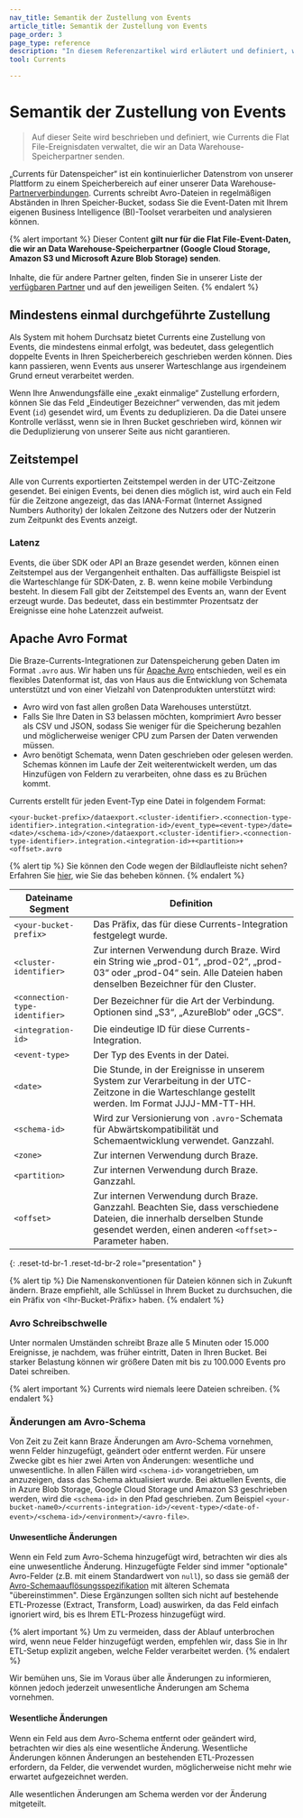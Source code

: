 ```yaml
---
nav_title: Semantik der Zustellung von Events
article_title: Semantik der Zustellung von Events
page_order: 3
page_type: reference
description: "In diesem Referenzartikel wird erläutert und definiert, wie Currents die von uns an Data Warehouse-Speicherpartner gesendeten Flat File-Event-Daten verwaltet."
tool: Currents

---
```


# Semantik der Zustellung von Events

> Auf dieser Seite wird beschrieben und definiert, wie Currents die Flat File-Ereignisdaten verwaltet, die wir an Data Warehouse-Speicherpartner senden.

„Currents für Datenspeicher“ ist ein kontinuierlicher Datenstrom von unserer Plattform zu einem Speicherbereich auf einer unserer Data Warehouse-[Partnerverbindungen]({{site.baseurl}}/user_guide/data/braze_currents/available_partners/). Currents schreibt Avro-Dateien in regelmäßigen Abständen in Ihren Speicher-Bucket, sodass Sie die Event-Daten mit Ihrem eigenen Business Intelligence (BI)-Toolset verarbeiten und analysieren können.

{% alert important %}
Dieser Content **gilt nur für die Flat File-Event-Daten, die wir an Data Warehouse-Speicherpartner (Google Cloud Storage, Amazon S3 und Microsoft Azure Blob Storage) senden**. <br><br>Inhalte, die für andere Partner gelten, finden Sie in unserer Liste der [verfügbaren Partner]({{site.baseurl}}/user_guide/data/braze_currents/available_partners/) und auf den jeweiligen Seiten.
{% endalert %}

## Mindestens einmal durchgeführte Zustellung

Als System mit hohem Durchsatz bietet Currents eine Zustellung von Events, die mindestens einmal erfolgt, was bedeutet, dass gelegentlich doppelte Events in Ihren Speicherbereich geschrieben werden können. Dies kann passieren, wenn Events aus unserer Warteschlange aus irgendeinem Grund erneut verarbeitet werden.

Wenn Ihre Anwendungsfälle eine „exakt einmalige“ Zustellung erfordern, können Sie das Feld „Eindeutiger Bezeichner“ verwenden, das mit jedem Event (`id`) gesendet wird, um Events zu deduplizieren. Da die Datei unsere Kontrolle verlässt, wenn sie in Ihren Bucket geschrieben wird, können wir die Deduplizierung von unserer Seite aus nicht garantieren.

## Zeitstempel

Alle von Currents exportierten Zeitstempel werden in der UTC-Zeitzone gesendet. Bei einigen Events, bei denen dies möglich ist, wird auch ein Feld für die Zeitzone angezeigt, das das IANA-Format (Internet Assigned Numbers Authority) der lokalen Zeitzone des Nutzers oder der Nutzerin zum Zeitpunkt des Events anzeigt.

### Latenz

Events, die über SDK oder API an Braze gesendet werden, können einen Zeitstempel aus der Vergangenheit enthalten. Das auffälligste Beispiel ist die Warteschlange für SDK-Daten, z. B. wenn keine mobile Verbindung besteht. In diesem Fall gibt der Zeitstempel des Events an, wann der Event erzeugt wurde. Das bedeutet, dass ein bestimmter Prozentsatz der Ereignisse eine hohe Latenzzeit aufweist.

## Apache Avro Format

Die Braze-Currents-Integrationen zur Datenspeicherung geben Daten im Format `.avro` aus. Wir haben uns für [Apache Avro](https://avro.apache.org/) entschieden, weil es ein flexibles Datenformat ist, das von Haus aus die Entwicklung von Schemata unterstützt und von einer Vielzahl von Datenprodukten unterstützt wird: 

- Avro wird von fast allen großen Data Warehouses unterstützt.
- Falls Sie Ihre Daten in S3 belassen möchten, komprimiert Avro besser als CSV und JSON, sodass Sie weniger für die Speicherung bezahlen und möglicherweise weniger CPU zum Parsen der Daten verwenden müssen.
- Avro benötigt Schemata, wenn Daten geschrieben oder gelesen werden. Schemas können im Laufe der Zeit weiterentwickelt werden, um das Hinzufügen von Feldern zu verarbeiten, ohne dass es zu Brüchen kommt.

Currents erstellt für jeden Event-Typ eine Datei in folgendem Format:

```
<your-bucket-prefix>/dataexport.<cluster-identifier>.<connection-type-identifier>.integration.<integration-id>/event_type=<event-type>/date=<date>/<schema-id>/<zone>/dataexport.<cluster-identifier>.<connection-type-identifier>.integration.<integration-id>+<partition>+<offset>.avro
```

{% alert tip %}
Sie können den Code wegen der Bildlaufleiste nicht sehen? Erfahren Sie [hier]({{site.baseurl}}/help/help_articles/docs/scroll_bar_overlap/), wie Sie das beheben können.
{% endalert %}

|Dateiname Segment |Definition|
|---|---|
| `<your-bucket-prefix>` | Das Präfix, das für diese Currents-Integration festgelegt wurde. |
| `<cluster-identifier>` | Zur internen Verwendung durch Braze. Wird ein String wie „prod-01“, „prod-02“, „prod-03“ oder „prod-04“ sein. Alle Dateien haben denselben Bezeichner für den Cluster.|
| `<connection-type-identifier>` | Der Bezeichner für die Art der Verbindung. Optionen sind „S3“, „AzureBlob“ oder „GCS“. |
| `<integration-id>` | Die eindeutige ID für diese Currents-Integration. |
| `<event-type>` | Der Typ des Events in der Datei. |
| `<date>` | Die Stunde, in der Ereignisse in unserem System zur Verarbeitung in der UTC-Zeitzone in die Warteschlange gestellt werden. Im Format JJJJ-MM-TT-HH. |
| `<schema-id>` | Wird zur Versionierung von `.avro`-Schemata für Abwärtskompatibilität und Schemaentwicklung verwendet. Ganzzahl. |
| `<zone>` | Zur internen Verwendung durch Braze. |
| `<partition>` | Zur internen Verwendung durch Braze. Ganzzahl. |
| `<offset>`| Zur internen Verwendung durch Braze. Ganzzahl. Beachten Sie, dass verschiedene Dateien, die innerhalb derselben Stunde gesendet werden, einen anderen `<offset>`-Parameter haben. |
{: .reset-td-br-1 .reset-td-br-2 role="presentation" }

{% alert tip %}
Die Namenskonventionen für Dateien können sich in Zukunft ändern. Braze empfiehlt, alle Schlüssel in Ihrem Bucket zu durchsuchen, die ein Präfix von <Ihr-Bucket-Präfix> haben.
{% endalert %}

### Avro Schreibschwelle

Unter normalen Umständen schreibt Braze alle 5 Minuten oder 15.000 Ereignisse, je nachdem, was früher eintritt, Daten in Ihren Bucket. Bei starker Belastung können wir größere Daten mit bis zu 100.000 Events pro Datei schreiben.

{% alert important %}
Currents wird niemals leere Dateien schreiben.
{% endalert %}

### Änderungen am Avro-Schema

Von Zeit zu Zeit kann Braze Änderungen am Avro-Schema vornehmen, wenn Felder hinzugefügt, geändert oder entfernt werden. Für unsere Zwecke gibt es hier zwei Arten von Änderungen: wesentliche und unwesentliche. In allen Fällen wird `<schema-id>` vorangetrieben, um anzuzeigen, dass das Schema aktualisiert wurde. Bei aktuellen Events, die in Azure Blob Storage, Google Cloud Storage und Amazon S3 geschrieben werden, wird die `<schema-id>` in den Pfad geschrieben. Zum Beispiel `<your-bucket-name0>/<currents-integration-id>/<event-type>/<date-of-event>/<schema-id>/<environment>/<avro-file>`.

#### Unwesentliche Änderungen

Wenn ein Feld zum Avro-Schema hinzugefügt wird, betrachten wir dies als eine unwesentliche Änderung. Hinzugefügte Felder sind immer "optionale" Avro-Felder (z.B. mit einem Standardwert von `null`), so dass sie gemäß der [Avro-Schemaauflösungsspezifikation](http://avro.apache.org/docs/current/spec.html#schema+resolution) mit älteren Schemata "übereinstimmen". Diese Ergänzungen sollten sich nicht auf bestehende ETL-Prozesse (Extract, Transform, Load) auswirken, da das Feld einfach ignoriert wird, bis es Ihrem ETL-Prozess hinzugefügt wird. 

{% alert important %}
Um zu vermeiden, dass der Ablauf unterbrochen wird, wenn neue Felder hinzugefügt werden, empfehlen wir, dass Sie in Ihr ETL-Setup explizit angeben, welche Felder verarbeitet werden.
{% endalert %}

Wir bemühen uns, Sie im Voraus über alle Änderungen zu informieren, können jedoch jederzeit unwesentliche Änderungen am Schema vornehmen.

#### Wesentliche Änderungen

Wenn ein Feld aus dem Avro-Schema entfernt oder geändert wird, betrachten wir dies als eine wesentliche Änderung. Wesentliche Änderungen können Änderungen an bestehenden ETL-Prozessen erfordern, da Felder, die verwendet wurden, möglicherweise nicht mehr wie erwartet aufgezeichnet werden.

Alle wesentlichen Änderungen am Schema werden vor der Änderung mitgeteilt.

